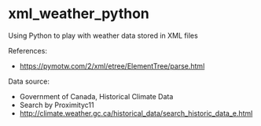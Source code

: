 # xml_weather_python
Using Python to play with weather data stored in XML files

References:
- https://pymotw.com/2/xml/etree/ElementTree/parse.html

Data source: 
- Government of Canada, Historical Climate Data
- Search by Proximityc11
- http://climate.weather.gc.ca/historical_data/search_historic_data_e.html


